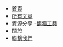 <!-- docs/_sidebar.md -->

- [首頁](/README.md)
- [所有文章](_side/blog.md)
- 資源分享
  -[翻牆工具](_side/vpn.md)
- [關於](_side/about.md)
- [聯繫我們](_side/contact.md)
